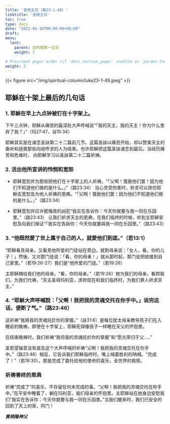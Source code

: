 ```yaml
---
title: '圣枝主日（路23:1-49）'
linktitle: '圣枝主日'
toc: true
type: docs
date: "2022-04-10T00:00:00+08:00"
draft:
menu:
  lent:
    parent: 四旬期第一主日
    weight: 7

# Prev/next pager order (if `docs_section_pager` enabled in `params.toml`)
weight: 2
---
```


{{< figure src="/img/spiritual-column/luke23-1-49.jpeg" >}}

## 耶穌在十架上最后的几句话

### 1. 耶穌在早上九点钟被钉在十字架上。
下午三点钟，耶穌从痛苦的最深处大声呼喊说“「我的天主，我的天主！你为什么舍弃了我？」”（玛27:47，谷15:34）

耶穌其实是在诵念圣詠第二十二篇前几节。这篇圣詠以痛苦开始，却以赞美天主的垂听和拯救那些向祂呼求的人为结束。也许耶穌把这篇圣詠诵念到最后。当经历痛苦和危难时， 向耶穌学习以圣詠第二十二篇祈祷。

### 2. 活出他所宣讲的怜悯和宽恕
- 耶稣宽恕并为那些把他钉在十字架上的人祈祷。“「父啊！寬赦他们罢！因为他们不知道他们做的是什么。」”（路23:34）
当心灵受伤害时，祈求可以效仿耶穌去宽恕及为他人祈祷的恩典。“「父啊！寬赦他们罢！因为他们不知道他们做的是什么。」”（路23:34）

- 耶穌宽恕并应许那悔改的凶犯“我实在告诉你：今天你就要与我一同在乐园里。”（路23:43）
让我们祈求天主的恩典，在我们临终的时候，听到主耶稣安慰及向我们保证“「我实在告訴你：今天你就要與我一同在乐园里。”（路23:43）

### 3. “他既然愛了世上属于自己的人，就愛他们到底。”（若13:1）
“耶穌看見母亲，又看見他所爱的门徒站在旁边，就對母亲说：「女人，看，你的儿子！」然後，又对那门徒说：「看，你的母亲！」就从那时起，那门徒把她接到自己家里。”（若19:26-27）我们是“他所爱的门徒。”（若19:26）

主耶稣赐给我们他的母亲。“看，你的母亲。”（若19:26）她为我们的母亲，看顾我们，为我们代祷，“天主圣母玛利亚，求妳现在和我们临终时，为我们罪人祈求天主。”

### 4. “耶穌大声呼喊說：「父啊！我把我的灵魂交托在你手中。」说完这话，便断了气。”（路23:46）
这祈祷“我將我的灵魂託於你的掌握。”（詠31:6）是每位犹太母亲教导孩子们在入睡前的晚祷。即使在十字架上，耶穌死得像孩子一样睡在天父的怀抱里。

在结束晚祷时，我们祈祷“我将我的灵魂託於你的掌握”和“愿光荣归于父…..”

圣若望福音没有提及这个大声呼喊的祈祷“父啊！我把我的灵魂交托在你手中。”（路23:46）相反，它告诉我们耶穌临终时，嘴上喊着胜利的呐喊。“完成了！”（若19:30）。那是完成了委托给他的使命的喜乐，全世界的救赎。

### 祈祷善终的恩典
祈祷“完成了”的喜乐，不存留任何未完成的事。“父啊！我把我的灵魂交托在祢手中。”在平安中睡着了，躺在玛利亚，我们母亲的怀抱里。主耶稣站在她身边安慰我们“我实在告诉你：今天你就要与我一同在乐园里。”当我们醒来时，我们已安全的回到了天上的家，阿门！

___黄柄隆神父___
